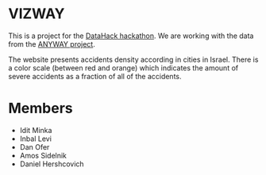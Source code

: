 VIZWAY
======
This is a project for the [DataHack hackathon](http://datahack-il.com).
We are working with the data from the [ANYWAY project](https://github.com/hasadna/anyway).

The website presents accidents density according in cities in Israel.
There is a color scale (between red and orange) which indicates the amount of severe accidents as a fraction of all of the accidents.


# Members
* Idit Minka
* Inbal Levi
* Dan Ofer
* Amos Sidelnik
* Daniel Hershcovich